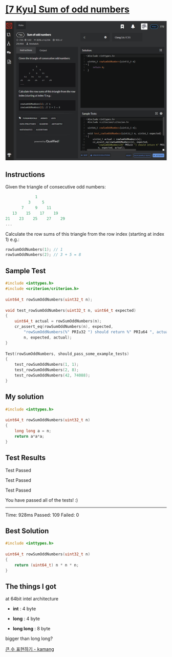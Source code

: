 # [[7 Kyu] Sum of odd numbers](https://www.codewars.com/kata/55fd2d567d94ac3bc9000064/train/c)

![image](./Problem.png)


## Instructions

Given the triangle of consecutive odd numbers:

```c
             1
          3     5
       7     9    11
   13    15    17    19
21    23    25    27    29
...
```

Calculate the row sums of this triangle from the row index (starting at index 1) e.g.:

```c
rowSumOddNumbers(1); // 1
rowSumOddNumbers(2); // 3 + 5 = 8
```



## Sample Test

```c
#include <inttypes.h>
#include <criterion/criterion.h>

uint64_t rowSumOddNumbers(uint32_t n);

void test_rowSumOddNumbers(uint32_t n, uint64_t expected)
{
    uint64_t actual = rowSumOddNumbers(n);
    cr_assert_eq(rowSumOddNumbers(n), expected,
        "rowSumOddNumbers(%" PRIu32 ") should return %" PRIu64 ", actual: %" PRIu64 "\n",
        n, expected, actual);
}

Test(rowSumOddNumbers, should_pass_some_example_tests)
{
    test_rowSumOddNumbers(1, 1);
    test_rowSumOddNumbers(2, 8);
    test_rowSumOddNumbers(42, 74088);
}
```



## My solution

```c
#include <inttypes.h>

uint64_t rowSumOddNumbers(uint32_t n)
{ 
    long long a = n;
    return a*a*a;
}
```



## Test Results

Test Passed

Test Passed

Test Passed

You have passed all of the tests! :)

---------

Time: 928ms Passed: 109 Failed: 0



## Best Solution

```c
#include <inttypes.h>

uint64_t rowSumOddNumbers(uint32_t n)
{
    return (uint64_t) n * n * n;
}
```



## The things I got

at 64bit intel architecture

* **int** : 4 byte

* **long** : 4 byte

* **long long** : 8 byte



bigger than long long?

[큰 수 표현하기 - kamang]([https://kamang-it.tistory.com/entry/AlgorithmBig-Integer%ED%81%B0%EC%88%98-%ED%91%9C%ED%98%84%ED%95%98%EA%B8%B0](https://kamang-it.tistory.com/entry/AlgorithmBig-Integer큰수-표현하기))

